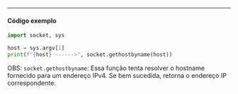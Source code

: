 
---

#### Código exemplo

```python
import socket, sys

host = sys.argv[1]
print(f"{host} ------>", socket.gethostbyname(host))
```

OBS: ``socket.gethostbyname``: Essa função tenta resolver o hostname fornecido para um endereço IPv4. Se bem sucedida, retorna o endereço IP correspondente.